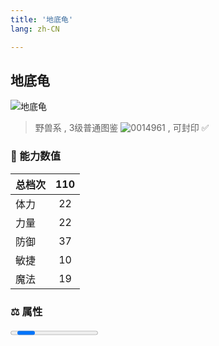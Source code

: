 ```yaml
---
title: '地底龟'
lang: zh-CN

---
```


<RouterBack />

## 地底龟

![地底龟](https://user-images.githubusercontent.com/78347270/115937637-638a6100-a4d3-11eb-8ca6-0b9eb09e7d2f.gif) 

> 野兽系 , 3级普通图鉴 ![0014961](https://user-images.githubusercontent.com/78347270/115963859-4ea5e000-a55c-11eb-84e2-5fee99d1fbb6.gif) , 可封印 ✅ 


### 💪 能力数值

| 总档次       | 110            |
| :----------- |:-------------:|
| 体力      | 22   <Stars :number="2" />  |
| 力量      | 22   <Stars :number="2" />  |
| 防御      | 37  <Stars :number="3.5" />  | 
| 敏捷      | 10  <Stars :number="1" />  | 
| 魔法      | 19  <Stars :number="2" />   | 


### ⚖️ 属性

<Progress earth :number="5" />

<Progress water :number="0" />

<Progress fire :number="0" />

<Progress wind :number="5" />

### ✨ 技能栏 <Strong>8个</Strong>

- 攻击
- 防御

### 👶 1级出现点

- 无